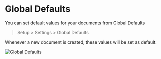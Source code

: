 # Global Defaults

You can set default values for your documents from Global Defaults

> Setup > Settings > Global Defaults

Whenever a new document is created, these values will be set as default.

<img class="screenshot" alt="Global Defaults" src="/assets/manual_erpnext_com/img/setup/settings/global-defaults.png">
